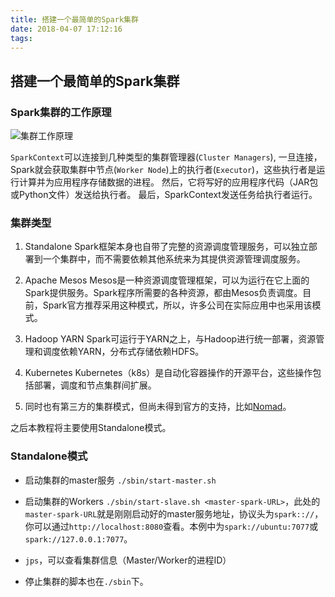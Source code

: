 ```yaml
---
title: 搭建一个最简单的Spark集群
date: 2018-04-07 17:12:16
tags:
---
```


## 搭建一个最简单的Spark集群

### Spark集群的工作原理

![集群工作原理](images/cluster-overview.png "集群工作原理")

`SparkContext`可以连接到几种类型的集群管理器(`Cluster Managers`), 一旦连接，Spark就会获取集群中节点(`Worker Node`)上的执行者(`Executor`)，这些执行者是运行计算并为应用程序存储数据的进程。 然后，它将写好的应用程序代码（JAR包或Python文件）发送给执行者。 最后，SparkContext发送任务给执行者运行。

### 集群类型

1. Standalone
Spark框架本身也自带了完整的资源调度管理服务，可以独立部署到一个集群中，而不需要依赖其他系统来为其提供资源管理调度服务。

2. Apache Mesos
Mesos是一种资源调度管理框架，可以为运行在它上面的Spark提供服务。Spark程序所需要的各种资源，都由Mesos负责调度。目前，Spark官方推荐采用这种模式，所以，许多公司在实际应用中也采用该模式。

3. Hadoop YARN
Spark可运行于YARN之上，与Hadoop进行统一部署，资源管理和调度依赖YARN，分布式存储依赖HDFS。

4. Kubernetes
Kubernetes（k8s）是自动化容器操作的开源平台，这些操作包括部署，调度和节点集群间扩展。

5. 同时也有第三方的集群模式，但尚未得到官方的支持，比如[Nomad](https://github.com/hashicorp/nomad-spark)。

之后本教程将主要使用Standalone模式。

### Standalone模式

+ 启动集群的master服务
	`./sbin/start-master.sh`

+ 启动集群的Workers
	`./sbin/start-slave.sh <master-spark-URL>`，此处的`master-spark-URL`就是刚刚启动好的master服务地址，协议头为`spark:://`，你可以通过`http://localhost:8080`查看。本例中为`spark://ubuntu:7077`或`spark://127.0.0.1:7077`。

+ `jps`，可以查看集群信息（Master/Worker的进程ID）

+ 停止集群的脚本也在`./sbin`下。

